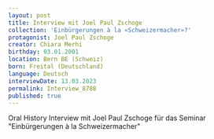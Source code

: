 ```yaml
---
layout: post
title: Interview mit Joel Paul Zschoge
collection: 'Einbürgerungen à la «Schweizermacher»?'
protagonist: Joel Paul Zschoge
creator: Chiara Merhi
birthday: 03.01.2001
location: Bern BE (Schweiz)
born: Freital (Deutschland)
language: Deutsch
interviewDate: 13.03.2023
permalink: Interview_8788
published: true
---
```

Oral History Interview mit Joel Paul Zschoge für das Seminar "Einbürgerungen à la Schweizermacher"